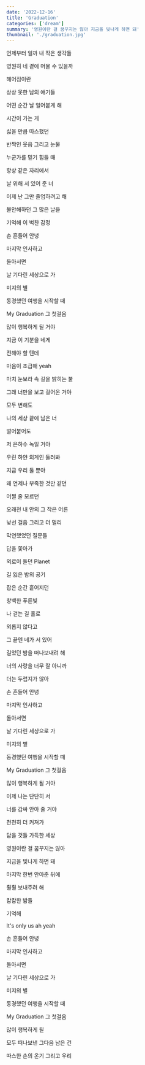 ```yaml
---
date: '2022-12-16'
title: 'Graduation'
categories: ['dream']
summary: '영원이란 걸 꿈꾸지는 않아 지금을 빛나게 하면 돼'
thumbnail: './graduation.jpg'
---
```


언제부터 일까 내 작은 생각들

영원히 네 곁에 머물 수 있을까

헤어짐이란

상상 못한 남의 얘기들

어떤 순간 날 얼어붙게 해

시간이 가는 게

싫을 만큼 따스했던

반짝인 웃음 그리고 눈물

누군가를 믿기 힘들 때

항상 같은 자리에서

날 위해 서 있어 준 너

이제 난 그만 졸업하려고 해

불안해하던 그 많은 날을

기억해 이 벅찬 감정

손 흔들어 안녕

마지막 인사하고

돌아서면

날 기다린 세상으로 가

미지의 별

동경했던 여행을 시작할 때

My Graduation 그 첫걸음

많이 행복하게 될 거야

지금 이 기분을 네게

전해야 할 텐데

마음이 조급해 yeah

마치 눈보라 속 길을 밝히는 불

그래 너만을 보고 걸어온 거야

모두 변해도

나의 세상 끝에 남은 너

얼어붙어도

저 은하수 녹일 거야

우린 하얀 외계인 둘러봐

지금 우리 둘 뿐야

왜 언제나 부족한 것만 같던

어쩔 줄 모르던

오래전 내 안의 그 작은 어른

낯선 걸음 그리고 더 멀리

막연했었던 질문들

답을 쫓아가

외로이 돌던 Planet

길 잃은 밤의 공기

잡은 순간 흩어지던

창백한 푸른빛

나 걷는 길 홀로

외롭지 않다고

그 끝엔 네가 서 있어

길었던 밤을 떠나보내려 해

너의 사랑을 너무 잘 아니까

더는 두렵지가 않아

손 흔들어 안녕

마지막 인사하고

돌아서면

날 기다린 세상으로 가

미지의 별

동경했던 여행을 시작할 때

My Graduation 그 첫걸음

많이 행복하게 될 거야

이제 나는 단단히 서

너를 감싸 안아 줄 거야

천천히 더 커져가

담을 것들 가득한 세상

영원이란 걸 꿈꾸지는 않아

지금을 빛나게 하면 돼

마지막 한번 안아준 뒤에

훨훨 보내주려 해

캄캄한 밤들

기억해

It's only us ah yeah

손 흔들어 안녕

마지막 인사하고

돌아서면

날 기다린 세상으로 가

미지의 별

동경했던 여행을 시작할 때

My Graduation 그 첫걸음

많이 행복하게 될

모두 떠나보낸 그다음 남은 건

따스한 손의 온기 그리고 우리

